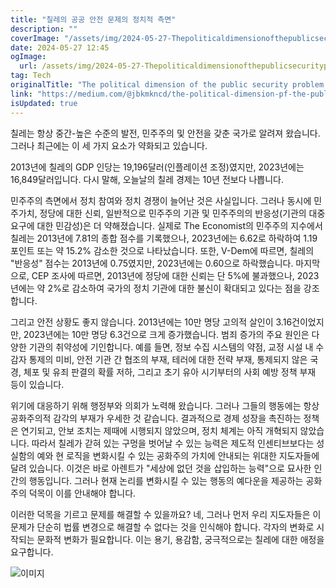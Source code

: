 ```yaml
---
title: "칠레의 공공 안전 문제의 정치적 측면"
description: ""
coverImage: "/assets/img/2024-05-27-ThepoliticaldimensionofthepublicsecurityprobleminChile_0.png"
date: 2024-05-27 12:45
ogImage: 
  url: /assets/img/2024-05-27-ThepoliticaldimensionofthepublicsecurityprobleminChile_0.png
tag: Tech
originalTitle: "The political dimension of the public security problem in Chile"
link: "https://medium.com/@jbkmkncd/the-political-dimension-pf-the-public-security-problem-in-chile-7ceba21a74c6"
isUpdated: true
---
```






칠레는 항상 중간-높은 수준의 발전, 민주주의 및 안전을 갖춘 국가로 알려져 왔습니다. 그러나 최근에는 이 세 가지 요소가 약화되고 있습니다.

2013년에 칠레의 GDP 인당는 19,196달러(인플레이션 조정)였지만, 2023년에는 16,849달러입니다. 다시 말해, 오늘날의 칠레 경제는 10년 전보다 나쁩니다.

민주주의 측면에서 정치 참여와 정치 경쟁이 늘어난 것은 사실입니다. 그러나 동시에 민주가치, 정당에 대한 신뢰, 일반적으로 민주주의 기관 및 민주주의의 반응성(기관의 대중 요구에 대한 민감성)은 더 약해졌습니다. 실제로 The Economist의 민주주의 지수에서 칠레는 2013년에 7.81의 종합 점수를 기록했으나, 2023년에는 6.62로 하락하여 1.19 포인트 또는 약 15.2% 감소한 것으로 나타났습니다. 또한, V-Dem에 따르면, 칠레의 "반응성" 점수는 2013년에 0.75였지만, 2023년에는 0.60으로 하락했습니다. 마지막으로, CEP 조사에 따르면, 2013년에 정당에 대한 신뢰는 단 5%에 불과했으나, 2023년에는 약 2%로 감소하여 국가의 정치 기관에 대한 불신이 확대되고 있다는 점을 강조합니다.

그리고 안전 상황도 좋지 않습니다. 2013년에는 10만 명당 고의적 살인이 3.16건이었지만, 2023년에는 10만 명당 6.3건으로 크게 증가했습니다. 범죄 증가의 주요 원인은 다양한 기관의 취약성에 기인합니다. 예를 들면, 정보 수집 시스템의 약점, 교정 시설 내 수감자 통제의 미비, 안전 기관 간 협조의 부재, 테러에 대한 전략 부재, 통제되지 않은 국경, 체포 및 유죄 판결의 확률 저하, 그리고 초기 유아 시기부터의 사회 예방 정책 부재 등이 있습니다.

<div class="content-ad"></div>

위기에 대응하기 위해 행정부와 의회가 노력해 왔습니다. 그러나 그들의 행동에는 항상 공화주의적 감각의 부재가 우세한 것 같습니다. 결과적으로 경제 성장을 촉진하는 정책은 연기되고, 안보 조치는 제때에 시행되지 않았으며, 정치 체계는 아직 개혁되지 않았습니다. 따라서 칠레가 갇혀 있는 구멍을 벗어날 수 있는 능력은 제도적 인센티브보다는 성실함의 예와 현 로직을 변화시킬 수 있는 공화주의 가치에 안내되는 위대한 지도자들에 달려 있습니다. 이것은 바로 아렌트가 "세상에 없던 것을 삽입하는 능력"으로 묘사한 인간의 행동입니다. 그러나 현재 논리를 변화시킬 수 있는 행동의 예다운을 제공하는 공화주의 덕목이 이를 안내해야 합니다.

이러한 덕목을 기르고 문제를 해결할 수 있을까요? 네, 그러나 먼저 우리 지도자들은 이 문제가 단순히 법률 변경으로 해결할 수 없다는 것을 인식해야 합니다. 각자의 변화로 시작되는 문화적 변화가 필요합니다. 이는 용기, 용감함, 궁극적으로는 칠레에 대한 애정을 요구합니다.

![이미지](/assets/img/2024-05-27-ThepoliticaldimensionofthepublicsecurityprobleminChile_0.png)